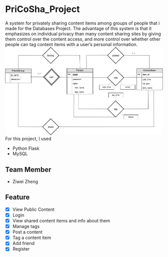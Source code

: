 # PriCoSha_Project

A system for privately sharing content items
among groups of people that i made for the Databases Project. The advantage of this system is that it emphasizes on individual privacy than many content sharing sites by giving them control over the content access, and more control over whether other people can tag content items with a user’s personal information.
![alt text](https://github.com/evve212233/PriCoSha_Project/blob/master/Flask/Flask/ERD.png)
For this project,
I used
* Python Flask
* MySQL

Team Member
------------------------------------------------
* Ziwei Zheng

Feature
------------------------------------------------
- [x] View Public Content
- [x] Login
- [x] View shared content items and info about them
- [x] Manage tags
- [x] Post a content
- [x] Tag a content item
- [x] Add friend
- [x] Register
